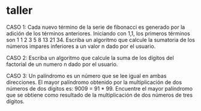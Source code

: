 # taller

CASO 1: Cada nuevo término de la serie de fibonacci es generado por la adición de los términos anteriores. Iniciando con 1,1, los primeros términos son 1 1 2 3 5 8 13 21 34. Escriba un algoritmo que calcule la sumatoria de los números impares inferiores a un valor n dado por el usuario.

CASO 2: Escriba un algoritmo que calcule la suma de los dígitos del factorial de un numero n dado por el usuario.

CASO 3: Un palíndromo es un número que se lee igual en ambas direcciones. El mayor palíndromo obtenido por la multiplicación de dos números de dos dígitos es: 9009 = 91 * 99. Encuentre el mayor palíndromo que se obtiene como resultado de la multiplicación de dos números de tres dígitos.
